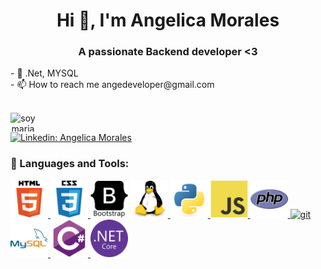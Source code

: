 <h1 align="center">Hi 👋, I'm Angelica Morales</h1>
<h3 align="center">A passionate Backend developer <3</h3>
    - 🌱 .Net, MYSQL <br>
    - 📫 How to reach me angedeveloper@gmail.com
<br><br>
    
<p align="center">
    <a href="https://instagram.com/soymariam10" target="blank"><img align="left" src="https://raw.githubusercontent.com/rahuldkjain/github-profile-readme-generator/master/src/images/icons/Social/instagram.svg" alt="soymariam10" height="30" width="40" /></a><br>
    
[![Linkedin: Angelica Morales]([https://img.shields.io/badge/LinkedIn-blue?style=for-the-badge&logo=linkedin&logoColor=black)](https://www.linkedin.com/in/ang%C3%A9lica-morales-3b9b50277/](https://www.linkedin.com/in/ang%C3%A9lica-morales-3b9b50277/))
</p>
<div align="left">
    <h3>🔨 Languages and Tools:</h3>
      <a href="https://www.w3.org/html/" target="_blank" rel="noreferrer"> <img src="https://raw.githubusercontent.com/devicons/devicon/master/icons/html5/html5-original-wordmark.svg" alt="html5" width="60" height="60"/> </a> 
      <a href="https://www.w3schools.com/css/" target="_blank" rel="noreferrer"> <img src="https://raw.githubusercontent.com/devicons/devicon/master/icons/css3/css3-original-wordmark.svg"   alt="css3" width="60" height="60"/> </a> 
      <a href="https://getbootstrap.com" target="_blank" rel="noreferrer"> <img src="https://raw.githubusercontent.com/devicons/devicon/master/icons/bootstrap/bootstrap-plain-wordmark.svg" alt="bootstrap" width="60" height="60"/></a> 
      <a href="https://www.linux.org/" target="_blank" rel="noreferrer"> <img src="https://raw.githubusercontent.com/devicons/devicon/master/icons/linux/linux-original.svg" alt="linux" width="60" height="60"/> </a>         
      <a href="https://www.python.org" target="_blank" rel="noreferrer"> <img src="https://raw.githubusercontent.com/devicons/devicon/master/icons/python/python-original.svg" alt="python" width="60" height="60"/> </a> 
      <a href="https://developer.mozilla.org/en-US/docs/Web/JavaScript" target="_blank" rel="noreferrer"> <img src="https://raw.githubusercontent.com/devicons/devicon/master/icons/javascript/javascript-original.svg" alt="javascript" width="60" height="60"/> </a> 
      <a href="https://www.php.net" target="_blank" rel="noreferrer"> <img src="https://raw.githubusercontent.com/devicons/devicon/master/icons/php/php-original.svg" alt="php" width="60" height="60"/> </a> 
      <a href="https://git-scm.com/" target="_blank" rel="noreferrer"> <img src="https://www.vectorlogo.zone/logos/git-scm/git-scm-icon.svg" alt="git" width="60" height="60"/> </a> 
      <a href="https://www.mysql.com/" target="_blank" rel="noreferrer"> <img src="https://raw.githubusercontent.com/devicons/devicon/master/icons/mysql/mysql-original-wordmark.svg" alt="mysql" width="60" height="60"/> </a> 
      <a href="https://www.w3schools.com/cs/" target="_blank" rel="noreferrer"> <img src="https://raw.githubusercontent.com/devicons/devicon/master/icons/csharp/csharp-original.svg" alt="csharp" width="60" height="60"/> </a> 
      <a href="https://dotnet.microsoft.com/es-es/" target="_blank" rel="noreferrer"> <img src="https://github.com/devicons/devicon/blob/master/icons/dotnetcore/dotnetcore-original.svg" alt="csharp" width="60" height="60"/> </a> 
</div>
